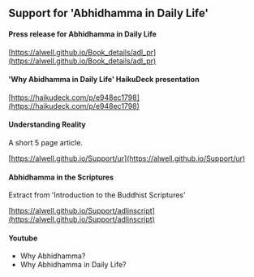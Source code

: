 ## Support for 'Abhidhamma in Daily Life'

#### Press release for Abhidhamma in Daily Life

[https://alwell.github.io/Book_details/adl_pr](https://alwell.github.io/Book_details/adl_pr)

#### 'Why Abidhamma in Daily Life' HaikuDeck presentation

[https://haikudeck.com/p/e948ec1798](https://haikudeck.com/p/e948ec1798)

#### Understanding Reality

A short 5 page article.

[https://alwell.github.io/Support/ur](https://alwell.github.io/Support/ur)


#### Abhidhamma in the Scriptures
Extract from 'Introduction to the Buddhist Scriptures'

[https://alwell.github.io/Support/adlinscript](https://alwell.github.io/Support/adlinscript)

#### Youtube

- Why Abhidhamma?
- Why Abhidhamma in Daily Life?
